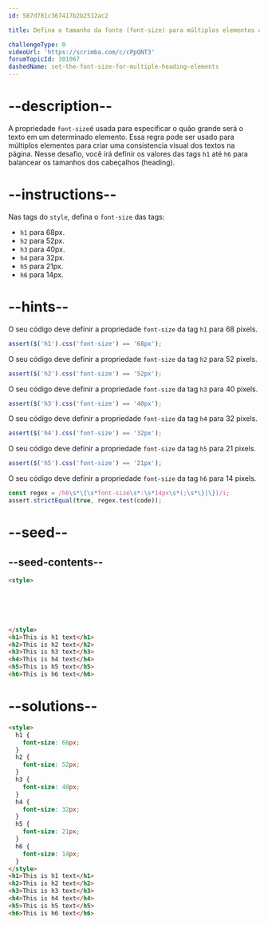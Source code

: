 ```yaml
---
id: 587d781c367417b2b2512ac2

title: Defina o tamanho da fonte (font-size) para múltiplos elementos de cabeçalho (heading)

challengeType: 0
videoUrl: 'https://scrimba.com/c/cPpQNT3'
forumTopicId: 301067
dashedName: set-the-font-size-for-multiple-heading-elements
---
```


# --description--


A propriedade `font-size`é usada para especificar o quão grande será o texto em um determinado elemento. Essa regra pode ser usado para múltiplos elementos para criar uma consistencia visual dos textos na página. Nesse desafio, você irá definir os valores das tags `h1` até `h6` para balancear os tamanhos dos cabeçalhos (heading).

# --instructions--

  <p>Nas tags do <code>style</code>, defina o <code>font-size</code> das tags:</p>


  <ul>
    <li><code>h1</code> para 68px.</li>
    <li><code>h2</code> para 52px.</li>
    <li><code>h3</code> para 40px.</li>
    <li><code>h4</code> para 32px.</li>
    <li><code>h5</code> para 21px.</li>
    <li><code>h6</code> para 14px.</li>
  </ul>

# --hints--

O seu código deve definir a propriedade `font-size` da tag `h1` para 68 pixels.

```js
assert($('h1').css('font-size') == '68px');
```

O seu código deve definir a propriedade `font-size` da tag `h2` para 52 pixels.

```js
assert($('h2').css('font-size') == '52px');
```

O seu código deve definir a propriedade `font-size` da tag `h3` para 40 pixels.


```js
assert($('h3').css('font-size') == '40px');
```

O seu código deve definir a propriedade `font-size` da tag `h4` para 32 pixels.

```js
assert($('h4').css('font-size') == '32px');
```

O seu código deve definir a propriedade `font-size` da tag `h5` para 21 pixels.


```js
assert($('h5').css('font-size') == '21px');
```

O seu código deve definir a propriedade `font-size` da tag `h6` para 14 pixels.

```js
const regex = /h6\s*\{\s*font-size\s*:\s*14px\s*(;\s*\}|\})/i;
assert.strictEqual(true, regex.test(code));
```

# --seed--

## --seed-contents--

```html
<style>






</style>
<h1>This is h1 text</h1>
<h2>This is h2 text</h2>
<h3>This is h3 text</h3>
<h4>This is h4 text</h4>
<h5>This is h5 text</h5>
<h6>This is h6 text</h6>
```

# --solutions--

```html
<style>
  h1 {
    font-size: 68px;
  }
  h2 {
    font-size: 52px;
  }
  h3 {
    font-size: 40px;
  }
  h4 {
    font-size: 32px;
  }
  h5 {
    font-size: 21px;
  }
  h6 {
    font-size: 14px;
  }
</style>
<h1>This is h1 text</h1>
<h2>This is h2 text</h2>
<h3>This is h3 text</h3>
<h4>This is h4 text</h4>
<h5>This is h5 text</h5>
<h6>This is h6 text</h6>
```
